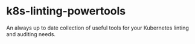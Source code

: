 # k8s-linting-powertools
An always up to date collection of useful tools for your Kubernetes linting and auditing needs.
